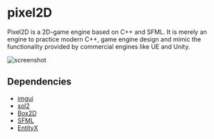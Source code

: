 # pixel2D

Pixel2D is a 2D-game engine based on C++ and SFML. It is merely an engine to practice modern C++, game engine design and mimic 
the functionality provided by commercial engines like UE and Unity. 

![screenshot](https://i.imgur.com/Dp4Qq3k.png)

## Dependencies

* [imgui](https://github.com/ocornut/imgui)
* [sol2](https://github.com/ThePhD/sol2)
* [Box2D](https://github.com/erincatto/Box2D)
* [SFML](https://github.com/SFML/SFML)
* [EntityX](https://github.com/alecthomas/entityx)
